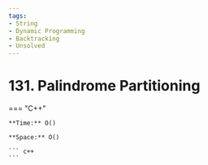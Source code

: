 ```yaml
---
tags:
- String
- Dynamic Programming
- Backtracking
- Unsolved
---
```



# 131. Palindrome Partitioning

=== "C++"

    **Time:** O()

    **Space:** O()

    ``` c++
    ```